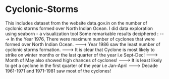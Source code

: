 # Cyclonic-Storms
This includes dataset from the website data.gov.in on the number of cyclonic storms formed over North Indian Ocean.
I did data exploration using seaborn - a visualization tool
Some remarkable results deciphered :
   ---> In the Year 1976, There were maximum number of cyclones that were formed over North Indian Ocean.
   ---> Year 1986 saw the least number of cyclonic storms formation.
   ---> It is clear that Cyclone is most likely to strike on winter months or the last quarter of the year i.e Sept-Dec!
   ---> Month of May also showed high chances of cyclones!
   ---> It is least likely to get a cyclone in the first quarter of the year i.e Jan-April
   ---> Decade 1961-1971 and 1971-1981 saw most of the cyclones!
